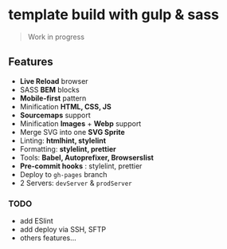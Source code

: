 # template build with gulp & sass

> Work in progress

## Features

- **Live Reload** browser
- SASS **BEM** blocks
- **Mobile-first** pattern
- Minification **HTML, CSS, JS**
- **Sourcemaps** support
- Minification **Images** + **Webp** support
- Merge SVG into one **SVG Sprite**
- Linting: **htmlhint, stylelint**
- Formatting: **stylelint, prettier**
- Tools: **Babel, Autoprefixer, Browserslist**
- **Pre-commit hooks** : stylelint, prettier
- Deploy to `gh-pages` branch
- 2 Servers: `devServer` & `prodServer`

### TODO

- add ESlint
- add deploy via SSH, SFTP
- others features...
